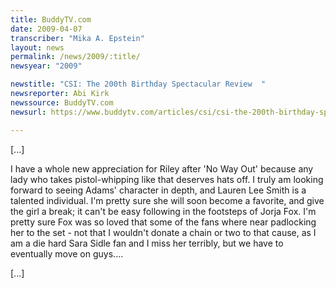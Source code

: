```yaml
---
title: BuddyTV.com
date: 2009-04-07
transcriber: "Mika A. Epstein"
layout: news
permalink: /news/2009/:title/
newsyear: "2009"

newstitle: "CSI: The 200th Birthday Spectacular Review  "
newsreporter: Abi Kirk
newssource: BuddyTV.com
newsurl: https://www.buddytv.com/articles/csi/csi-the-200th-birthday-spectac-27603.aspx

---
```


[...]

I have a whole new appreciation for Riley after 'No Way Out' because any lady who takes pistol-whipping like that deserves hats off. I truly am looking forward to seeing Adams' character in depth, and Lauren Lee Smith is a talented individual. I'm pretty sure she will soon become a favorite, and give the girl a break; it can't be easy following in the footsteps of Jorja Fox. I'm pretty sure Fox was so loved that some of the fans where near padlocking her to the set - not that I wouldn't donate a chain or two to that cause, as I am a die hard Sara Sidle fan and I miss her terribly, but we have to eventually move on guys....

[...]
